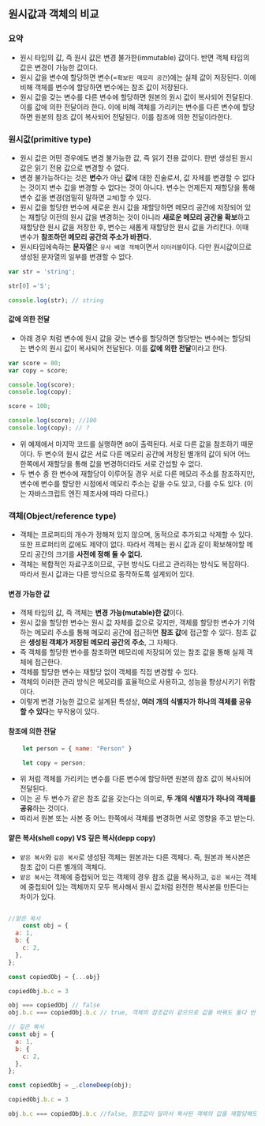 ## 원시값과 객체의 비교

### 요약
- 원시 타입의 값, 즉 원시 값은 변경 불가한(immutable) 값이다. 반면 객체 타입의 값은 변경이 가능한 값이다.
- 원시 값을 변수에 할당하면 변수(=`확보된 메모리 공간`)에는 실제 값이 저장된다. 이에 비해 객체를 변수에 할당하면 변수에는 참조 값이 저장된다.
- 원시 값을 갖는 변수를 다른 변수에 할당하면 원본의 원시 값이 복사되어 전달된다. 이를 값에 의한 전달이라 한다. 이에 비해 객체를 가리키는 변수를 다른 변수에 할당하면 원본의 참조 값이 복사되어 전달된다. 이를 참조에 의한 전달이라한다.

### 원시값(primitive type)
- 원시 값은 어떤 경우에도 변경 불가능한 값, 즉 읽기 전용 값이다. 한번 생성된 원시 값은 읽기 전용 값으로 변경할 수 없다.
- 변경 불가능하다는 것은 **변수**가 아닌 **값**에 대한 진술로서, 값 자체를 변경할 수 없다는 것이지 변수 값을 변경할 수 없다는 것이 아니다. 변수는 언제든지 재할당을 통해 변수 값을 변경(엄밀히 말하면 `교체`)할 수 있다. 
- 원시 값을 할당한 변수에 새로운 원시 값을 재할당하면 메모리 공간에 저장되어 있는 재할당 이전의 원시 값을 변경하는 것이 아니라 **새로운 메모리 공간을 확보**하고 재할당한 원시 값을 저장한 후, 변수는 새롭게 재할당한 원시 값을 가리킨다. 이때 변수가 **참조하던 메모리 공간의 주소가 바뀐다.**
- 원시타입에속하는 **문자열**은 `유사 배열 객체`이면서 `이터러블`이다. 다만 원시값이므로 생성된 문자열의 일부를 변경할 수 없다.

```js
var str = 'string';

str[0] ='S';

console.log(str); // string
```

#### 값에 의한 전달

- 아래 경우 처럼 변수에 원시 값을 갖는 변수를 할당하면 할당받는 변수에는 할당되는 변수의 원시 값이 복사되어 전달된다. 이를 **값에 의한 전달**이라고 한다.
```js
var score = 80;
var copy = score;

console.log(score);
console.log(copy);

score = 100;

console.log(score); //100
console.log(copy); // ?
```
- 위 예제에서 마지막 코드를 실행하면 `80`이 출력된다. 서로 다른 값을 참조하기 때문이다. 두 변수의 원시 값은 서로 다른 메모리 공간에 저장된 별개의 값이 되어 어느 한쪽에서 재할당을 통해 값을 변경하더라도 서로 간섭할 수 없다.
- 두 변수 중 한 변수에 재할당이 이루어질 경우 서로 다른 메모리 주소를 참조하지만, 변수에 변수를 할당한 시점에서 메모리 주소는 같을 수도 있고, 다를 수도 있다. (이는 자바스크립트 엔진 제조사에 따라 다르다.)

### 객체(Object/reference type)

- 객체는 프로퍼티의 개수가 정해져 있지 않으며, 동적으로 추가되고 삭제할 수 있다. 또한 프로퍼티의 값에도 제약이 없다. 따라서 객체는 원시 값과 같이 확보해야할 메모리 공간의 크기를 **사전에 정해 둘 수 없다.** 
- 객체는 복합적인 자료구조이므로, 구현 방식도 다르고 관리하는 방식도 복잡하다. 따라서 원시 값과는 다른 방식으로 동작하도록 설계되어 있다.

#### 변경 가능한 값

- 객체 타입의 값, 즉 객체는 **변경 가능(mutable)한 값**이다. 
- 원시 값을 할당한 변수는 원시 값 자체를 값으로 갖지만, 객체를 할당한 변수가 기억하는 메모리 주소를 통해 메모리 공간에 접근하면 **참조 값**에 접근할 수 있다. 참조 값은 **생성된 객체가 저장된 메모리 공간의 주소**, 그 자체다.
- 즉 객체를 할당한 변수를 참조하면 메모리에 저장되어 있는 참조 값을 통해 실제 객체에 접근한다.
- 객체를 할당한 변수는 재할당 없이 객체를 직접 변경할 수 있다. 
- 객체의 이러한 관리 방식은 메모리를 효율적으로 사용하고, 성능을 향상시키기 위함이다. 
- 이렇게 변경 가능한 값으로 설계된 특성상, **여러 개의 식별자가 하나의 객체를 공유할 수 있다**는 부작용이 있다.

#### 참조에 의한 전달

```js
    let person = { name: "Person" }

    let copy = person;
```

- 위 처럼 객체를 가리키는 변수를 다른 변수에 할당하면 원본의 참조 값이 복사되어 전달된다.
- 이는 곧 두 변수가 같은 참조 값을 갖는다는 의미로, **두 개의 식별자가 하나의 객체를 공유**하는 것이다. 
- 따라서 원본 또는 사본 중 어느 한쪽에서 객체를 변경하면 서로 영향을 주고 받는다.

#### 얕은 복사(shell copy) VS 깊은 복사(depp copy)

- `얕은 복사`와 `깊은 복사`로 생성된 객체는 원본과는 다른 객체다. 즉, 원본과 복사본은 참조 값이 다른 별개의 객체다. 
- `얕은 복사`는 객체에 중첩되어 있는 객체의 경우 참조 값을 복사하고, `깊은 복사`는 객체에 중첩되어 있는 객체까지 모두 복사해서 원시 값처럼 완전한 복사본을 만든다는 차이가 있다.

```js

//얕은 복사
    const obj = {
  a: 1,
  b: {
    c: 2,
  },
};

const copiedObj = {...obj}

copiedObj.b.c = 3

obj === copiedObj // false
obj.b.c === copiedObj.b.c // true, 객체의 참조값이 같으므로 값을 바꿔도 둘다 반영됨

// 깊은 복사
const obj = {
  a: 1,
  b: {
    c: 2,
  },
};

const copiedObj = _.cloneDeep(obj);

copiedObj.b.c = 3

obj.b.c === copiedObj.b.c //false, 참조값이 달라서 복사된 객체의 값을 재할당해도 기존 객체는 변화 X
```